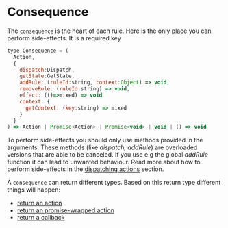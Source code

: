 # Consequence

The `consequence` is the heart of each rule. Here is the only place you can perform side-effects. It is a required key

```javascript
type Consequence = (
  Action,
  {
    dispatch:Dispatch,
    getState:GetState,
    addRule: (ruleId:string, context:Object) => void,
    removeRule: (ruleId:string) => void,
    effect: (()=>mixed) => void
    context: {
      getContext: (key:string) => mixed
    }
  }
) => Action | Promise<Action> | Promise<void> | void | () => void
```

To perform side-effects you should only use methods provided in the arguments. These methods (like *dispatch, addRule*) are overloaded versions that are able to be canceled. If you use e.g the global *addRule* function it can lead to unwanted behaviour. Read more about how to perform side-effects in the [dispatching actions](../basicConcepts/dispatching_actions.md) section.

A `consequence` can return different types. Based on this return type different things will happen:

- [return an action](./consequence_action_return.md)
- [return an promise-wrapped action](./consequence_promise_return.md)
- [return a callback](./consequence_fn_return.md)